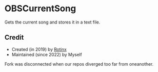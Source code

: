 # OBSCurrentSong
Gets the current song and stores it in a text file. 

## Credit
- Created (in 2019) by [Rotinx](https://github.com/Rotinx)
- Maintained (since 2022) by Myself

Fork was disconnected when our repos diverged too far from oneanother.
